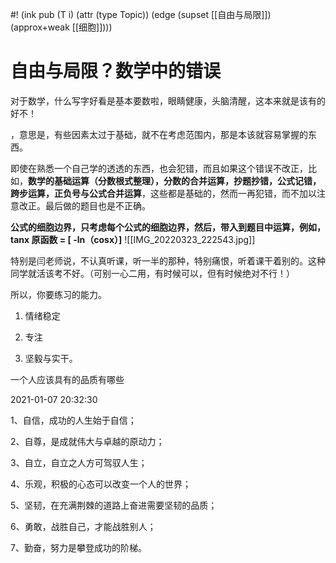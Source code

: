 #! (ink pub (T i) (attr (type Topic)) (edge (supset [[自由与局限]]) (approx+weak [[细胞]])))

# 自由与局限？数学中的错误

对于数学，什么写字好看是基本要数啦，眼睛健康，头脑清醒，这本来就是该有的好不！

，意思是，有些因素太过于基础，就不在考虑范围内，那是本该就容易掌握的东西。

  

即使在熟悉一个自己学的透透的东西，也会犯错，而且如果这个错误不改正，比如，**数学的基础运算（分数根式整理），分数的合并运算，抄题抄错，公式记错，跨步运算，正负号与公式合并运算**，这些都是基础的，然而一再犯错，而不加以注意改正。最后做的题目也是不正确。

  

**公式的细胞边界，只考虑每个公式的细胞边界，然后，带入到题目中运算，例如，tanx 原函数 = [ -ln（cosx）]**
![[IMG_20220323_222543.jpg]]

  

  

特别是闫老师说，不认真听课，听一半的那种，特别痛恨，听着课干着别的。这种同学就活该考不好。（可别一心二用，有时候可以，但有时候绝对不行！）

  

所以，你要练习的能力。

  

1.  情绪稳定
    
2.  专注
    
3.  坚毅与实干。
    

  

  

一个人应该具有的品质有哪些

2021-01-07 20:32:30

1、自信，成功的人生始于自信；

2、自尊，是成就伟大与卓越的原动力；

3、自立，自立之人方可驾驭人生；

4、乐观，积极的心态可以改变一个人的世界；

5、坚韧，在充满荆棘的道路上奋进需要坚韧的品质；

6、勇敢，战胜自己，才能战胜别人；

7、勤奋，努力是攀登成功的阶梯。